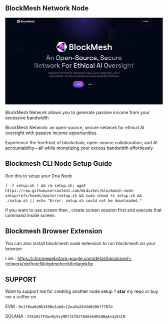 
## BlockMesh Network Node

![Blockmesh](assets/img1.png)

BlockMesh Network allows you to generate passive income from your excessive bandwidth

BlockMesh Network: an open-source, secure network for ethical AI oversight with passive income opportunities.

Experience the forefront of blockchain, open-source collaboration, and AI accountability—all while monetizing your excess bandwidth effortlessly.


## Blockmesh CLI Node Setup Guide
Run this to setup your Dria Node
```
[ -f setup.sh ] && rm setup.sh; wget https://raw.githubusercontent.com/Widiskel/blockmesh-node-setup/refs/heads/master/setup.sh && sudo chmod +x setup.sh && ./setup.sh || echo "Error: setup.sh could not be downloaded."
```
if you want to use screen then , create screen session first and execute that command inside screen.


## Blockmesh Browser Extension

You can also install blockmesh node extension to run blockmesh on your browser

Link : https://chromewebstore.google.com/detail/blockmesh-network/obfhoiefijlolgdmphcekifedagnkfjp

## SUPPORT

Want to support me for creating another node setup ?
**star** my repo or buy me a coffee on

EVM : `0x1f0ea6e0b3590e1ab6c12ea0a24d3d0d9bf7707d`

SOLANA : `3tE3Hs7P2wuRyVxyMD7JSf8JTAmEekdNsQWqAnayE1CN`
